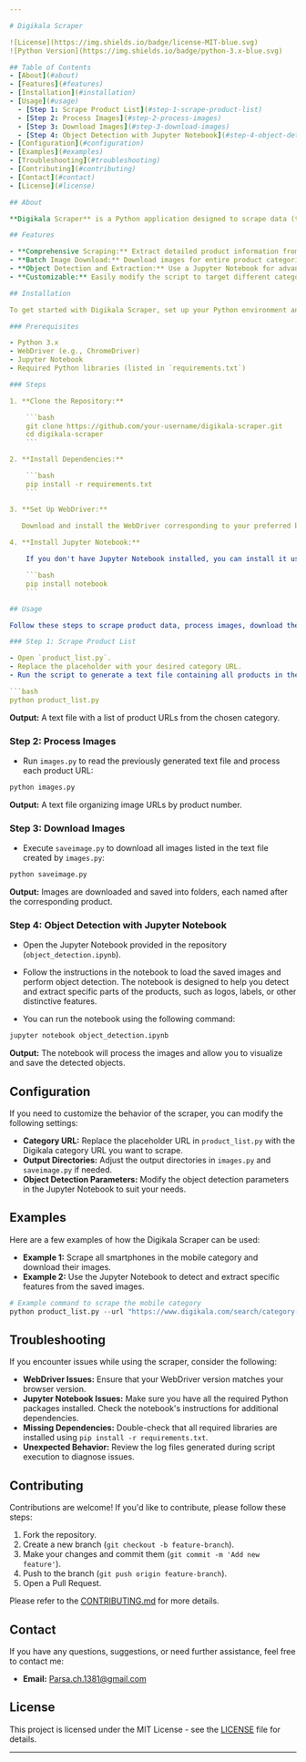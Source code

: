 ```yaml
---

# Digikala Scraper

![License](https://img.shields.io/badge/license-MIT-blue.svg)
![Python Version](https://img.shields.io/badge/python-3.x-blue.svg)

## Table of Contents
- [About](#about)
- [Features](#features)
- [Installation](#installation)
- [Usage](#usage)
  - [Step 1: Scrape Product List](#step-1-scrape-product-list)
  - [Step 2: Process Images](#step-2-process-images)
  - [Step 3: Download Images](#step-3-download-images)
  - [Step 4: Object Detection with Jupyter Notebook](#step-4-object-detection-with-jupyter-notebook)
- [Configuration](#configuration)
- [Examples](#examples)
- [Troubleshooting](#troubleshooting)
- [Contributing](#contributing)
- [Contact](#contact)
- [License](#license)

## About

**Digikala Scraper** is a Python application designed to scrape data (text, images, etc.) from the Digikala website. You can download and save images from any category or specific products. Additionally, this app features object detection, enabling you to identify and extract specific parts of products from the saved images using a Jupyter Notebook.

## Features

- **Comprehensive Scraping:** Extract detailed product information from Digikala, including text descriptions and images.
- **Batch Image Download:** Download images for entire product categories or individual items.
- **Object Detection and Extraction:** Use a Jupyter Notebook for advanced image processing to detect and extract specific parts of products from saved images.
- **Customizable:** Easily modify the script to target different categories or specific product attributes.

## Installation

To get started with Digikala Scraper, set up your Python environment and install the required dependencies.

### Prerequisites

- Python 3.x
- WebDriver (e.g., ChromeDriver)
- Jupyter Notebook
- Required Python libraries (listed in `requirements.txt`)

### Steps

1. **Clone the Repository:**

    ```bash
    git clone https://github.com/your-username/digikala-scraper.git
    cd digikala-scraper
    ```

2. **Install Dependencies:**

    ```bash
    pip install -r requirements.txt
    ```

3. **Set Up WebDriver:**
   
   Download and install the WebDriver corresponding to your preferred browser (e.g., [ChromeDriver](https://sites.google.com/chromium.org/driver/)). Ensure that the WebDriver is in your system's PATH.

4. **Install Jupyter Notebook:**

    If you don't have Jupyter Notebook installed, you can install it using pip:

    ```bash
    pip install notebook
    ```

## Usage

Follow these steps to scrape product data, process images, download them, and perform object detection:

### Step 1: Scrape Product List

- Open `product_list.py`.
- Replace the placeholder with your desired category URL.
- Run the script to generate a text file containing all products in the specified category:

```bash
python product_list.py
```

**Output:** A text file with a list of product URLs from the chosen category.

### Step 2: Process Images

- Run `images.py` to read the previously generated text file and process each product URL:

```bash
python images.py
```

**Output:** A text file organizing image URLs by product number.

### Step 3: Download Images

- Execute `saveimage.py` to download all images listed in the text file created by `images.py`:

```bash
python saveimage.py
```

**Output:** Images are downloaded and saved into folders, each named after the corresponding product.

### Step 4: Object Detection with Jupyter Notebook

- Open the Jupyter Notebook provided in the repository (`object_detection.ipynb`).

- Follow the instructions in the notebook to load the saved images and perform object detection. The notebook is designed to help you detect and extract specific parts of the products, such as logos, labels, or other distinctive features.

- You can run the notebook using the following command:

```bash
jupyter notebook object_detection.ipynb
```

**Output:** The notebook will process the images and allow you to visualize and save the detected objects.

## Configuration

If you need to customize the behavior of the scraper, you can modify the following settings:

- **Category URL:** Replace the placeholder URL in `product_list.py` with the Digikala category URL you want to scrape.
- **Output Directories:** Adjust the output directories in `images.py` and `saveimage.py` if needed.
- **Object Detection Parameters:** Modify the object detection parameters in the Jupyter Notebook to suit your needs.

## Examples

Here are a few examples of how the Digikala Scraper can be used:

- **Example 1:** Scrape all smartphones in the mobile category and download their images.
- **Example 2:** Use the Jupyter Notebook to detect and extract specific features from the saved images.

```python
# Example command to scrape the mobile category
python product_list.py --url "https://www.digikala.com/search/category-mobile/"
```

## Troubleshooting

If you encounter issues while using the scraper, consider the following:

- **WebDriver Issues:** Ensure that your WebDriver version matches your browser version.
- **Jupyter Notebook Issues:** Make sure you have all the required Python packages installed. Check the notebook's instructions for additional dependencies.
- **Missing Dependencies:** Double-check that all required libraries are installed using `pip install -r requirements.txt`.
- **Unexpected Behavior:** Review the log files generated during script execution to diagnose issues.

## Contributing

Contributions are welcome! If you'd like to contribute, please follow these steps:

1. Fork the repository.
2. Create a new branch (`git checkout -b feature-branch`).
3. Make your changes and commit them (`git commit -m 'Add new feature'`).
4. Push to the branch (`git push origin feature-branch`).
5. Open a Pull Request.

Please refer to the [CONTRIBUTING.md](link-to-contributing-guide) for more details.

## Contact

If you have any questions, suggestions, or need further assistance, feel free to contact me:

- **Email:** Parsa.ch.1381@gmail.com

## License

This project is licensed under the MIT License - see the [LICENSE](LICENSE) file for details.

---
```


